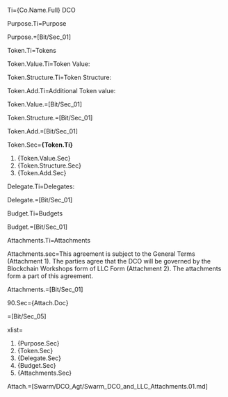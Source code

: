 Ti={Co.Name.Full} DCO

Purpose.Ti=Purpose

Purpose.=[Bit/Sec_01]

Token.Ti=Tokens

Token.Value.Ti=Token Value:

Token.Structure.Ti=Token Structure:

Token.Add.Ti=Additional Token value:

Token.Value.=[Bit/Sec_01]

Token.Structure.=[Bit/Sec_01]

Token.Add.=[Bit/Sec_01]

Token.Sec=<b>{Token.Ti}</b><ol><li>{Token.Value.Sec}<li>{Token.Structure.Sec}<li>{Token.Add.Sec}</ol>

Delegate.Ti=Delegates: 

Delegate.=[Bit/Sec_01]

Budget.Ti=Budgets 

Budget.=[Bit/Sec_01]

Attachments.Ti=Attachments

Attachments.sec=This agreement is subject to the General Terms (Attachment 1).  The parties agree that the DCO will be governed by the Blockchain Workshops form of LLC Form (Attachment 2).  The attachments form a part of this agreement.

Attachments.=[Bit/Sec_01]

90.Sec={Attach.Doc}

=[Bit/Sec_05]  

xlist=<ol><li>{Purpose.Sec}<li>{Token.Sec}<li>{Delegate.Sec}<li>{Budget.Sec}<li>{Attachments.Sec}</ol>

Attach.=[Swarm/DCO_Agt/Swarm_DCO_and_LLC_Attachments.01.md]